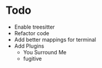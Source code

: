 # Todo
- Enable treesitter
- Refactor code
- Add better mappings for terminal
- Add Plugins
  - You Surround Me
  - fugitive
